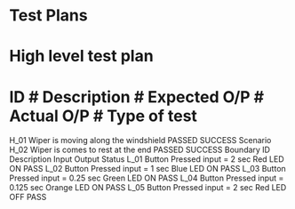 # Test Plans
# High level test plan
# ID	# Description	# Expected O/P	        # Actual O/P	# Type of test
H_01	  Wiper is moving along the windshield	PASSED	      SUCCESS	Scenario
H_02	Wiper is comes to rest at the end	PASSED	SUCCESS	Boundary
ID	Description	Input	Output	Status
L_01	Button Pressed	input = 2 sec	Red LED ON	PASS
L_02	Button Pressed	input = 1 sec	Blue LED ON	PASS
L_03	Button Pressed	input = 0.25 sec	Green LED ON	PASS
L_04	Button Pressed	input = 0.125 sec	Orange LED ON	PASS
L_05	Button Pressed	input = 2 sec	Red LED OFF	PASS

